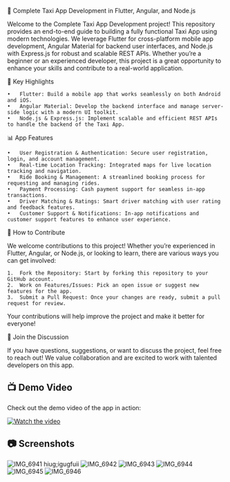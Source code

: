 🚖 Complete Taxi App Development in Flutter, Angular, and Node.js

Welcome to the Complete Taxi App Development project! This repository provides an end-to-end guide to building a fully functional Taxi App using modern technologies. We leverage Flutter for cross-platform mobile app development, Angular Material for backend user interfaces, and Node.js with Express.js for robust and scalable REST APIs. Whether you’re a beginner or an experienced developer, this project is a great opportunity to enhance your skills and contribute to a real-world application.

🌟 Key Highlights

	•	Flutter: Build a mobile app that works seamlessly on both Android and iOS.
	•	Angular Material: Develop the backend interface and manage server-side logic with a modern UI toolkit.
	•	Node.js & Express.js: Implement scalable and efficient REST APIs to handle the backend of the Taxi App.

📊 App Features

	•	User Registration & Authentication: Secure user registration, login, and account management.
	•	Real-time Location Tracking: Integrated maps for live location tracking and navigation.
	•	Ride Booking & Management: A streamlined booking process for requesting and managing rides.
	•	Payment Processing: Cash payment support for seamless in-app transactions.
	•	Driver Matching & Ratings: Smart driver matching with user rating and feedback features.
	•	Customer Support & Notifications: In-app notifications and customer support features to enhance user experience.

🚀 How to Contribute

We welcome contributions to this project! Whether you’re experienced in Flutter, Angular, or Node.js, or looking to learn, there are various ways you can get involved:

	1.	Fork the Repository: Start by forking this repository to your GitHub account.
	2.	Work on Features/Issues: Pick an open issue or suggest new features for the app.
	3.	Submit a Pull Request: Once your changes are ready, submit a pull request for review.

Your contributions will help improve the project and make it better for everyone!

🙌 Join the Discussion

If you have questions, suggestions, or want to discuss the project, feel free to reach out! We value collaboration and are excited to work with talented developers on this app.

## 📺 Demo Video

Check out the demo video of the app in action:

[![Watch the video](https://img.youtube.com/vi/LkzQVjdqOOE/maxresdefault.jpg)](https://www.youtube.com/watch?v=LkzQVjdqOOE)


## 📷 Screenshots
![IMG_6941](https://github.com/user-attachments/assets/b8e1f250-e4f1-4e87-b5c8-a952b5de3123)
hiug;igugfuii
![IMG_6942](https://github.com/user-attachments/assets/9ae9a8dc-a92c-4f9f-8f0b-d99acd79cb21)
![IMG_6943](https://github.com/user-attachments/assets/8c7b9f4e-b318-4e55-8dbf-afd4a5ba77f8)
![IMG_6944](https://github.com/user-attachments/assets/4bc323ee-b0bb-4064-af76-66d9c4d70632)
![IMG_6945](https://github.com/user-attachments/assets/b2508646-f147-4575-b6f7-3fbd6c2760bd)
![IMG_6946](https://github.com/user-attachments/assets/a917db69-de54-402e-815a-f27967b3f15e)



